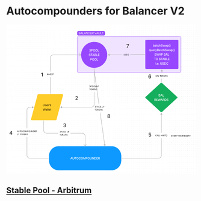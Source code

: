 # Autocompounders for Balancer V2


![Alt text](./assets/flow.png)

## [Stable Pool - Arbitrum](https://arbitrum.balancer.fi/#/pool/0x1533a3278f3f9141d5f820a184ea4b017fce2382000000000000000000000016)
